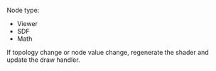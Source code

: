 Node type:
- Viewer
- SDF
- Math

If topology change or node value change, regenerate the shader and update the draw handler. 